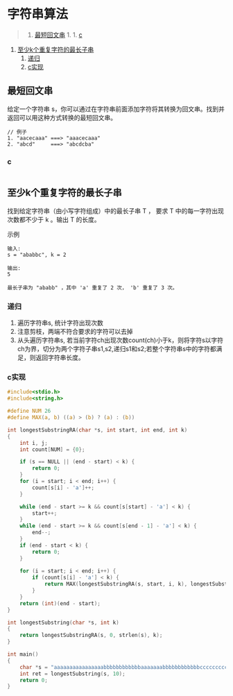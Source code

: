 # 字符串算法

>1. [最短回文串](#最短回文串 "最短回文串")
	1. [](# "")
	1. [c](#c "c")
1. [至少k个重复字符的最长子串](#至少k个重复字符的最长子串 "至少k个重复字符的最长子串")
	1. [递归](#递归 "递归")
	1. [c实现](#c实现 "c实现")

## 最短回文串 

给定一个字符串 s，你可以通过在字符串前面添加字符将其转换为回文串。找到并返回可以用这种方式转换的最短回文串。

```
// 例子
1. "aacecaaa" ===> "aaacecaaa"
2. "abcd"     ===> "abcdcba"
```

### 

### c

```c

```

## 至少k个重复字符的最长子串

找到给定字符串（由小写字符组成）中的最长子串 T ， 要求 T 中的每一字符出现次数都不少于 k 。输出 T 的长度。

示例
```
输入:
s = "ababbc", k = 2

输出:
5

最长子串为 "ababb" ，其中 'a' 重复了 2 次， 'b' 重复了 3 次。
```

### 递归

1. 遍历字符串s, 统计字符出现次数
2. 注意剪枝，两端不符合要求的字符可以去掉
3. 从头遍历字符串s, 若当前字符ch出现次数count(ch)小于k，则将字符s以字符ch为界，切分为两个字符子串s1,s2,递归s1和s2;若整个字符串s中的字符都满足，则返回字符串长度。

### c实现

```c
#include<stdio.h>
#include<string.h>

#define NUM 26
#define MAX(a, b) ((a) > (b) ? (a) : (b))

int longestSubstringRA(char *s, int start, int end, int k)
{
    int i, j;
    int count[NUM] = {0};

    if (s == NULL || (end - start) < k) {
        return 0;
    }
    for (i = start; i < end; i++) {
        count[s[i] - 'a']++;
    }

    while (end - start >= k && count[s[start] - 'a'] < k) {
        start++;
    }
    while (end - start >= k && count[s[end - 1] - 'a'] < k) {
        end--;
    }
    if (end - start < k) {
        return 0;
    }
    
    for (i = start; i < end; i++) {
        if (count[s[i] - 'a'] < k) {
            return MAX(longestSubstringRA(s, start, i, k), longestSubstringRA(s, i + 1, end, k));
        }
    }
    return (int)(end - start);
}

int longestSubstring(char *s, int k)
{
    return longestSubstringRA(s, 0, strlen(s), k);
}

int main()
{
    char *s = "aaaaaaaaaaaaaaaabbbbbbbbbbbbaaaaaaabbbbbbbbbbbbcccccccccccdddddddddddddddddddeeeeeeeeeeeeeeefffffffffffffffgggggggggggggggggggghhhhhhhhhhhhhhhhiiiiiiiiiiiiiiiiiiiiiijjjjjjjjjjjjjjjjjjjjjjjjkkkkkkkkkkkkkkkkkkkk";
    int ret = longestSubstring(s, 10);
    return 0;
}
```


